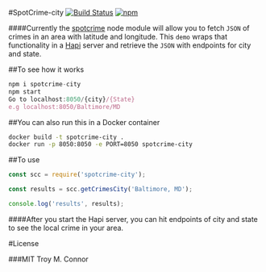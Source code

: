 #SpotCrime-city
[![Build Status](https://travis-ci.org/troy0820/spotcrime-city.svg?branch=master)](https://travis-ci.org/troy0820/spotcrime-city)  [![npm](https://img.shields.io/npm/v/spotcrime-city.svg?maxAge=2592000)](https://www.npmjs.com/package/spotcrime-city)

####Currently the [spotcrime](https://github.com/contra/spotcrime) node module will allow you to fetch `JSON` of crimes in an area with latitude and longitude.
This `demo` wraps that functionality in a [Hapi](http://hapijs.com)  server and retrieve the `JSON` with endpoints for city and state.

##To see how it works

```javascript
npm i spotcrime-city
npm start
Go to localhost:8050/{city}/{State}
e.g localhost:8050/Baltimore/MD
```
##You can also run this in a Docker container

```bash
docker build -t spotcrime-city .
docker run -p 8050:8050 -e PORT=8050 spotcrime-city
```

##To use

```javascript
const scc = require('spotcrime-city');

const results = scc.getCrimesCity('Baltimore, MD');

console.log('results', results);
```

####After you start the Hapi server, you can hit endpoints of city and state to see the local crime in your area.


#License

###MIT Troy M. Connor
